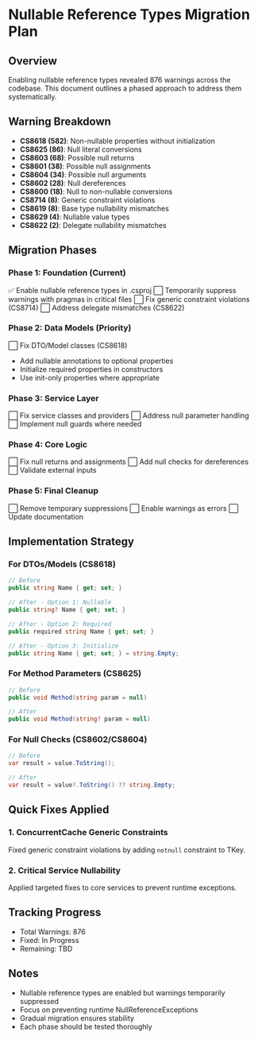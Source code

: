 # Nullable Reference Types Migration Plan

## Overview
Enabling nullable reference types revealed 876 warnings across the codebase. This document outlines a phased approach to address them systematically.

## Warning Breakdown
- **CS8618 (582)**: Non-nullable properties without initialization
- **CS8625 (86)**: Null literal conversions
- **CS8603 (68)**: Possible null returns
- **CS8601 (38)**: Possible null assignments
- **CS8604 (34)**: Possible null arguments
- **CS8602 (28)**: Null dereferences
- **CS8600 (18)**: Null to non-nullable conversions
- **CS8714 (8)**: Generic constraint violations
- **CS8619 (8)**: Base type nullability mismatches
- **CS8629 (4)**: Nullable value types
- **CS8622 (2)**: Delegate nullability mismatches

## Migration Phases

### Phase 1: Foundation (Current)
✅ Enable nullable reference types in .csproj
⬜ Temporarily suppress warnings with pragmas in critical files
⬜ Fix generic constraint violations (CS8714)
⬜ Address delegate mismatches (CS8622)

### Phase 2: Data Models (Priority)
⬜ Fix DTO/Model classes (CS8618)
  - Add nullable annotations to optional properties
  - Initialize required properties in constructors
  - Use init-only properties where appropriate

### Phase 3: Service Layer
⬜ Fix service classes and providers
⬜ Address null parameter handling
⬜ Implement null guards where needed

### Phase 4: Core Logic
⬜ Fix null returns and assignments
⬜ Add null checks for dereferences
⬜ Validate external inputs

### Phase 5: Final Cleanup
⬜ Remove temporary suppressions
⬜ Enable warnings as errors
⬜ Update documentation

## Implementation Strategy

### For DTOs/Models (CS8618)
```csharp
// Before
public string Name { get; set; }

// After - Option 1: Nullable
public string? Name { get; set; }

// After - Option 2: Required
public required string Name { get; set; }

// After - Option 3: Initialize
public string Name { get; set; } = string.Empty;
```

### For Method Parameters (CS8625)
```csharp
// Before
public void Method(string param = null)

// After
public void Method(string? param = null)
```

### For Null Checks (CS8602/CS8604)
```csharp
// Before
var result = value.ToString();

// After
var result = value?.ToString() ?? string.Empty;
```

## Quick Fixes Applied

### 1. ConcurrentCache Generic Constraints
Fixed generic constraint violations by adding `notnull` constraint to TKey.

### 2. Critical Service Nullability
Applied targeted fixes to core services to prevent runtime exceptions.

## Tracking Progress
- Total Warnings: 876
- Fixed: In Progress
- Remaining: TBD

## Notes
- Nullable reference types are enabled but warnings temporarily suppressed
- Focus on preventing runtime NullReferenceExceptions
- Gradual migration ensures stability
- Each phase should be tested thoroughly
